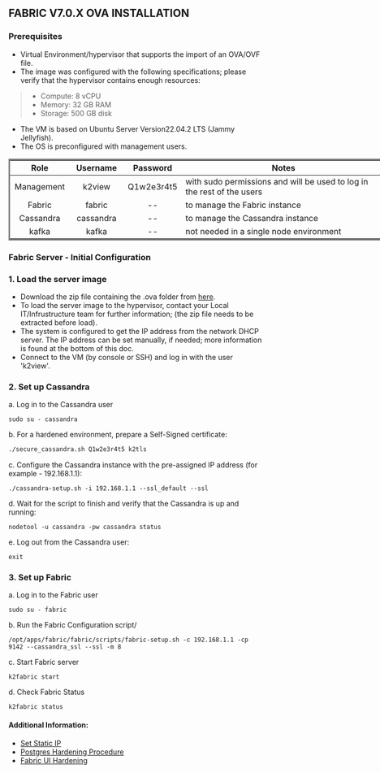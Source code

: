 
## FABRIC V7.0.X OVA INSTALLATION

### Prerequisites

* Virtual Environment/hypervisor that supports the import of an OVA/OVF file.
* The image was configured with the following specifications; please verify that the hypervisor contains enough resources:
> * Compute: 8 vCPU
> * Memory: 32 GB RAM
> * Storage: 500 GB disk
* The VM is based on Ubuntu Server Version22.04.2 LTS (Jammy Jellyfish).
* The OS is preconfigured with management users.

    
<table style="border-style: solid; width: 900px;">
<thead>
<tr style="height: 18px;">
<th style="height: 18px; width: 101px; text-align: center;">Role</th>
<th style="height: 18px; width: 91px; text-align: center;">Username</th>
<th style="height: 18px; width: 96px; text-align: center;">Password</th>
<th style="height: 18px; width: 386px;">Notes</th>
</tr>
</thead>
<tbody>
<tr style="height: 36px;">
<td style="height: 36px; width: 101px; text-align: center;">Management</td>
<td style="height: 36px; width: 91px; text-align: center;">k2view</td>
<td style="height: 36px; width: 96px; text-align: center;">Q1w2e3r4t5</td>
<td style="height: 36px; width: 386px;">with sudo permissions and will be used to log in the rest of the users</td>
</tr>
<tr style="height: 18px;">
<td style="height: 18px; width: 101px; text-align: center;">Fabric</td>
<td style="height: 18px; width: 91px; text-align: center;">fabric</td>
<td style="height: 18px; width: 96px; text-align: center;">--</td>
<td style="height: 18px; width: 386px;">to manage the Fabric instance</td>
</tr>
<tr style="height: 18px;">
<td style="height: 18px; width: 101px; text-align: center;">Cassandra</td>
<td style="height: 18px; width: 91px; text-align: center;">cassandra</td>
<td style="height: 18px; width: 96px; text-align: center;">--</td>
<td style="height: 18px; width: 386px;">to manage the Cassandra instance</td>
</tr>
<tr style="height: 18px;">
<td style="height: 18px; width: 101px; text-align: center;">kafka</td>
<td style="height: 18px; width: 91px; text-align: center;">kafka</td>
<td style="height: 18px; width: 96px; text-align: center;">--</td>
<td style="height: 18px; width: 386px;">not needed in a single node environment</td>
</tr>
</tbody>
</table>
    

### Fabric Server - Initial Configuration

### 1. Load the server image
* Download the zip file containing the .ova folder from [here](https://owncloud-bkp2.s3.us-east-1.amazonaws.com/adminoc/fabricint/Fabric_Appliance/fabric7-appliance.zip).
* To load the server image to the hypervisor, contact your Local IT/Infrustructure team for further information; (the zip file needs to be extracted before load).
* The system is configured to get the IP address from the network DHCP server. The IP address can be set manually, if needed; more information is found at the bottom of this doc. 
* Connect to the VM (by console or SSH) and log in with the user 'k2view'.


### 2. Set up Cassandra

a. Log in to the Cassandra user
```
sudo su - cassandra
```

b. For a hardened environment, prepare a Self-Signed certificate:
```bash
./secure_cassandra.sh Q1w2e3r4t5 k2tls
```

c. Configure the Cassandra instance with the pre-assigned IP address (for example - 192.168.1.1): 
```
./cassandra-setup.sh -i 192.168.1.1 --ssl_default --ssl
``` 
      

    
    
d. Wait for the script to finish and verify that the Cassandra is up and running:
```
nodetool -u cassandra -pw cassandra status
```
e. Log out from the Cassandra user:
```
exit
```
### 3. Set up Fabric
a. Log in to the Fabric user
``` 
sudo su - fabric
```
b. Run the Fabric Configuration script/
```
/opt/apps/fabric/fabric/scripts/fabric-setup.sh -c 192.168.1.1 -cp 9142 --cassandra_ssl --ssl -m 8
```
c. Start Fabric server
```
k2fabric start
```
d. Check Fabric Status
```
k2fabric status
```








#### Additional Information:
<ul>      

<li><a href="/articles/98_maintenance_and_operational/Installations/OVA/Set_Static_IP.md">Set Static IP</a></li>
<li><a href="/articles/98_maintenance_and_operational/Installations/OVA/Postgres_Hardening.md">Postgres Hardening Procedure</a></li>
<li><a href="/articles/98_maintenance_and_operational/Installations/OVA/Fabric_UI_Hardening.md">Fabric UI Hardening</a></li>

</ul>
